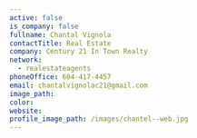 ```yaml
---
active: false
is_company: false
fullname: Chantal Vignola
contactTitle: Real Estate
company: Century 21 In Town Realty
network:
  - realestateagents
phoneOffice: 604-417-4457
email: chantalvignolac21@gmail.com
image_path:
color:
website:
profile_image_path: /images/chantel--web.jpg
---
```



